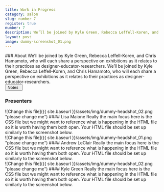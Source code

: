 ```yaml
---
title: Work in Progress
category: salon
slug: number 7
register: true
number: 7
description: We’ll be joined by Kyle Green, Rebecca Leffell-Koren, and Chris Hamamoto, who will each share a perspective on exhibitions as it relates to their practices as designer-educator-researchers. We’ll be joined by Kyle Green, Rebecca Leffell-Koren, and Chris Hamamoto, who will each share a perspective on exhibitions as it relates to their practices as designer-educator-researchers.
layout: post
image: dummy-screenshot_01.png
---
```

<section class="intro-material" markdown="1">
<div class="intro-text" markdown="1">
### About
We’ll be joined by Kyle Green, Rebecca Leffell-Koren, and Chris Hamamoto, who will each share a perspective on exhibitions as it relates to their practices as designer-educator-researchers. We’ll be joined by Kyle Green, Rebecca Leffell-Koren, and Chris Hamamoto, who will each share a perspective on exhibitions as it relates to their practices as designer-educator-researchers.
</div>
<div class="intro-button">
<a href="#"><button>Notes&ensp;<i class="fas fa-long-arrow-alt-down"></i></button></a>
</div>
</section>

### Presenters
<section class="presenter-container-odd" markdown="1">
<article markdown="1">
![Change this file]({{ site.baseurl }}/assets/img/dummy-headshot_02.png "please change me")
#### Lisa Maione
Really the main focus here is the CSS file but we might want to reference what is happening in the HTML file so it is worth having them both open. Your HTML file should be set up similarly to the screenshot below.
</article>

<article markdown="1">
![Change this file]({{ site.baseurl }}/assets/img/dummy-headshot_01.png "please change me")
#### Andrew LeClair
Really the main focus here is the CSS file but we might want to reference what is happening in the HTML file so it is worth having them both open. Your HTML file should be set up similarly to the screenshot below.
</article>

<article markdown="1">
![Change this file]({{ site.baseurl }}/assets/img/dummy-headshot_02.png "please change me")
#### Kyle Green
Really the main focus here is the CSS file but we might want to reference what is happening in the HTML file so it is worth having them both open. Your HTML file should be set up similarly to the screenshot below.
</article>

</section>
